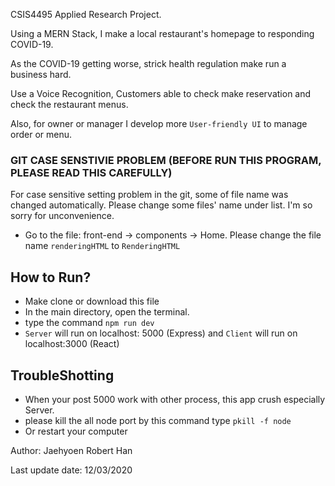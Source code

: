 CSIS4495 Applied Research Project.

Using a MERN Stack, I make a local restaurant's homepage to responding COVID-19.

As the COVID-19 getting worse, strick health regulation make run a business hard.

Use a Voice Recognition, Customers able to check make reservation and check the restaurant menus.

Also, for owner or manager I develop more `User-friendly UI` to manage order or menu.

### GIT CASE SENSTIVIE PROBLEM (BEFORE RUN THIS PROGRAM, PLEASE READ THIS CAREFULLY)
For case sensitive setting problem in the git, some of file name was changed automatically. 
Please change some files' name under list. I'm so sorry for unconvenience.
- Go to the file: front-end -> components -> Home. Please change the file name `renderingHTML` to `RenderingHTML`

## How to Run?

- Make clone or download this file
- In the main directory, open the terminal.
- type the command `npm run dev`
- `Server` will run on localhost: 5000 (Express) and `Client` will run on localhost:3000 (React)


## TroubleShotting

- When your post 5000 work with other process, this app crush especially Server. 
- please kill the all node port by this command type `pkill -f node`
- Or restart your computer


Author: Jaehyoen Robert Han

Last update date: 12/03/2020